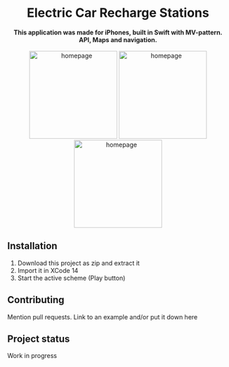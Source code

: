 <h1 align="center">Electric Car Recharge Stations</h1>
<p align="center"><strong>This application was made for iPhones, built in Swift with MV-pattern. API, Maps and navigation.</strong>
<br><br><img src="https://user-images.githubusercontent.com/90385724/197274212-f6001c1f-1a0f-4996-8c3b-7cef92219fd0.png" alt="homepage" width="200" flex=1/> <img src="https://user-images.githubusercontent.com/90385724/197274206-a9ecaa34-a2f5-471b-a5e5-be06358fe377.png" alt="homepage" width="200" flex=1/> <img src="https://user-images.githubusercontent.com/90385724/197274200-71f29118-ebdb-4c57-a911-10afca8b7a74.png" alt="homepage" width="200" flex=1/> </p>

<h2>Installation</h2>

1. Download this project as zip and extract it
2. Import it in XCode 14
3. Start the active scheme (Play button)

<h2>Contributing</h2>
Mention pull requests. Link to an example and/or put it down here

<h2>Project status</h2>
Work in progress
